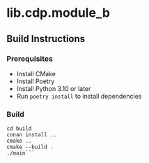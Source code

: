 # lib.cdp.module_b

## Build Instructions

### Prerequisites

* Install CMake
* Install Poetry
* Install Python 3.10 or later
* Run `poetry install` to install dependencies

### Build

```mkdir build
cd build
conan install ..
cmake ..
cmake --build .
./main```
